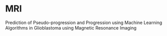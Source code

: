 # MRI
Prediction of Pseudo-progression and Progression using Machine Learning Algorithms in Glioblastoma using Magnetic Resonance Imaging
